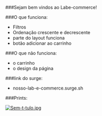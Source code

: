 ###Sejam bem vindos ao Labe-commerce! 

###O que funciona:
- Filtros 
- Ordenação crescente e decrescente
- parte do layout funciona 
- botão adicionar ao carrinho

###O que não funciona:
- o carrinho
- o design da página

###link do surge:
- nosso-lab-e-commerce.surge.sh

###Prints:

[![Sem-t-tulo.jpg](https://i.postimg.cc/xC8zG0jj/Sem-t-tulo.jpg)](https://postimg.cc/qhfq4HCW)
